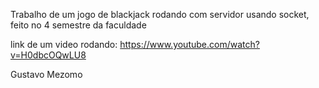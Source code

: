 Trabalho de um jogo de blackjack rodando com servidor usando socket, feito no 4 semestre da faculdade

link de um video rodando: https://www.youtube.com/watch?v=H0dbcOQwLU8

Gustavo Mezomo